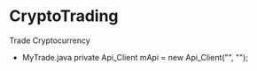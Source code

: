 # CryptoTrading
Trade Cryptocurrency

- MyTrade.java
private Api_Client mApi = new Api_Client("",
    "");
